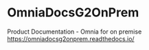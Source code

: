 # OmniaDocsG2OnPrem
Product Documentation - Omnia for on premise
https://omniadocsg2onprem.readthedocs.io/
